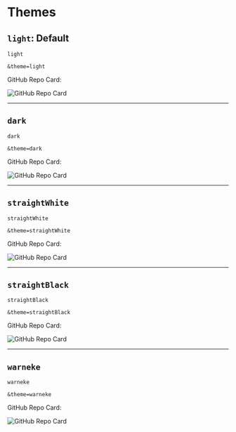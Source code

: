 # Themes

## `light`: Default

```
light
```

```
&theme=light
```

GitHub Repo Card:

![GitHub Repo Card](https://my-github-cards.vercel.app/api/github-repo-card?user=robert-warneke&repo=github-cards&theme=light)

---

## `dark`

```
dark
```

```
&theme=dark
```

GitHub Repo Card:

![GitHub Repo Card](https://my-github-cards.vercel.app/api/github-repo-card?user=robert-warneke&repo=github-cards&theme=dark)

---

## `straightWhite`

```
straightWhite
```

```
&theme=straightWhite
```

GitHub Repo Card:

![GitHub Repo Card](https://my-github-cards.vercel.app/api/github-repo-card?user=robert-warneke&repo=github-cards&theme=straightWhite)

---

## `straightBlack`

```
straightBlack
```

```
&theme=straightBlack
```

GitHub Repo Card:

![GitHub Repo Card](https://my-github-cards.vercel.app/api/github-repo-card?user=robert-warneke&repo=github-cards&theme=straightBlack)

---

## `warneke`

```
warneke
```

```
&theme=warneke
```

GitHub Repo Card:

![GitHub Repo Card](https://my-github-cards.vercel.app/api/github-repo-card?user=robert-warneke&repo=github-cards&theme=warneke)